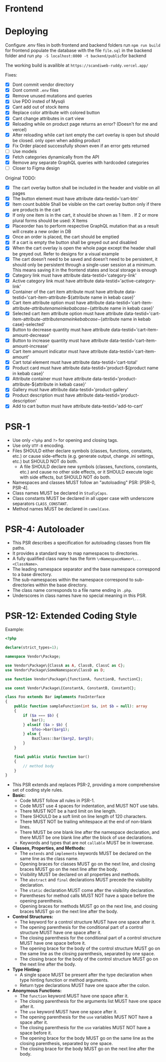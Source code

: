 # Frontend

# Deploying

Configure .env files in both frontend and backend folders
run `npm run build` for frontend
populate the database with the file `file.sql` in the backend folder
and run `php -S localhost:8000 -t backend/public`for backend

The working build is availible at `https://scandiweb-ruddy.vercel.app/`

Fixes:
- [x] Dont commit vendor directory
- [x] Dont commit `.env` files
- [x] Remove unused mutations and queries
- [x] Use PDO insted of Mysqli
- [x] Cant add out of stock items
- [x] Replace color attribute with colored button
- [x] Cant change attributes in cart view
- [x] Reloading while on product page returns an error? (Doesn't for me and vercel)
- [x] After reloading while cart isnt empty the cart overlay is open but should be closed. only open when adding product
- [x] Fix Order placed successfully shown even if an error gets returned
- [ ] Use models
- [x] Fetch categories dynamically from the API  
- [x] Remove any separate GraphQL queries with hardcoded categories  
- [ ] Closer to Figma design

Original TODO:
- [x] The cart overlay button shall be included in the header and visible on all pages
- [x] The button element must have attribute data-testid='cart-btn'
- [x] Item count bubble Shall be visible on the cart overlay button only if there are products in the cart
- [x] If only one item is in the cart, it should be shown as 1 Item . If 2 or more plural forms should be used: X Items
- [x] Placeorder has to perform respective GraphQL mutation that as a result will create a new order in DB
- [x] Once an order is placed, the cart should be emptied
- [x] If a cart is empty the button shall be greyed out and disabled
- [x] When the cart overlay is open the whole page except the header shall be greyed out. Refer to designs for a visual example
- [x] The cart doesn’t need to be saved and doesn’t need to be persistent, it should only be persistent through a single-user session at a minimum. This means saving it in the frontend states and local storage is enough
- [x] Category link must have attribute data-testid='category-link'
- [x] Active category link must have attribute data-testid='active-category-link'
- [x] Container of the cart item attribute must have attribute data-testid='cart-item-attribute-${attribute name in kebab case}'
- [x] Cart item attribute option must have attribute data-testid='cart-item-attribute-${attribute name in kebab case}-${attribute name in kebab case}'
- [x] Selected cart item attribute option must have attribute data-testid='cart-item-attribute-${attribute name in kebab case}-${attribute name in kebab case}-selected'
- [x] Button to decrease quantity must have attribute data-testid='cart-item-amount-decrease'
- [x] Button to increase quantity must have attribute data-testid='cart-item-amount-increase'
- [x] Cart item amount indicator must have attribute data-testid='cart-item-amount'
- [x] Cart total element must have attribute data-testid='cart-total'
- [x] Product card must have attribute data-testid='product-${product name in kebab case}'
- [x] Attribute container must have attribute data-testid='product-attribute-${attribute in kebab case}'
- [x] Gallery must have attribute data-testid='product-gallery'
- [x] Product description must have attribute data-testid='product-description'
- [x] Add to cart button must have attribute data-testid='add-to-cart'

# PSR-1

* Use only `<?php` and `?>` for opening and closing tags.
* Use only `UTF-8` encoding.
* Files SHOULD either declare symbols (classes, functions, constants, etc.) or cause side-effects (e.g. generate output, change .ini settings, etc.) but SHOULD NOT do both.
  * A file SHOULD declare new symbols (classes, functions, constants, etc.) and cause no other side effects, or it SHOULD execute logic with side effects, but SHOULD NOT do both.
* Namespaces and classes MUST follow an "autoloading" PSR: [PSR-0, PSR-4].
* Class names MUST be declared in `StudlyCaps`.
* Class constants MUST be declared in all upper case with underscore separators `CLASS_CONSTANT`.
* Method names MUST be declared in `camelCase`.

# PSR-4: Autoloader

* This PSR describes a specification for autoloading classes from file paths.
* It provides a standard way to map namespaces to directories.
* A fully qualified class name has the form `\<NamespaceName>\...<ClassName>`.
* The leading namespace separator and the base namespace correspond to a base directory.
* The sub-namespaces within the namespace correspond to sub-directories within the base directory.
* The class name corresponds to a file name ending in `.php`.
* Underscores in class names have no special meaning in this PSR.

# PSR-12: Extended Coding Style

Example:

```php
<?php

declare(strict_types=1);

namespace Vendor\Package;

use Vendor\Package\{ClassA as A, ClassB, ClassC as C};
use Vendor\Package\SomeNamespace\ClassD as D;

use function Vendor\Package\{functionA, functionB, functionC};

use const Vendor\Package\{ConstantA, ConstantB, ConstantC};

class Foo extends Bar implements FooInterface
{
    public function sampleFunction(int $a, int $b = null): array
    {
        if ($a === $b) {
            bar();
        } elseif ($a > $b) {
            $foo->bar($arg1);
        } else {
            BazClass::bar($arg2, $arg3);
        }
    }

    final public static function bar()
    {
        // method body
    }
}
```

* This PSR extends and replaces PSR-2, providing a more comprehensive set of coding style rules.
* **Basic:**
  * Code MUST follow all rules in PSR-1.
  * Code MUST use 4 spaces for indentation, and MUST NOT use tabs.
  * There MUST NOT be a hard limit on line length.
  * There SHOULD be a soft limit on line length of 120 characters.
  * There MUST NOT be trailing whitespace at the end of non-blank lines.
  * There MUST be one blank line after the namespace declaration, and there MUST be one blank line after the block of use declarations.
  * Keywords and types that are not `callable` MUST be in lowercase.
* **Classes, Properties, and Methods:**
  * The `extends` and `implements` keywords MUST be declared on the same line as the class name.
  * Opening braces for classes MUST go on the next line, and closing braces MUST go on the next line after the body.
  * Visibility MUST be declared on all properties and methods.
  * The `abstract` and `final` declarations MUST precede the visibility declaration.
  * The `static` declaration MUST come after the visibility declaration.
  * Parentheses for method calls MUST NOT have a space before the opening parenthesis.
  * Opening braces for methods MUST go on the next line, and closing braces MUST go on the next line after the body.
* **Control Structures:**
  * The keyword for a control structure MUST have one space after it.
  * The opening parenthesis for the conditional part of a control structure MUST have one space after it.
  * The closing parenthesis for the conditional part of a control structure MUST have one space before it.
  * The opening brace for the body of the control structure MUST go on the same line as the closing parenthesis, separated by one space.
  * The closing brace for the body of the control structure MUST go on the next line after the body.
* **Type Hinting:**
  * A single space MUST be present after the type declaration when type hinting function or method arguments.
  * Return type declarations MUST have one space after the colon.
* **Anonymous Functions:**
  * The `function` keyword MUST have one space after it.
  * The closing parenthesis for the arguments list MUST have one space after it.
  * The `use` keyword MUST have one space after it.
  * The opening parenthesis for the `use` variables MUST NOT have a space after it.
  * The closing parenthesis for the `use` variables MUST NOT have a space before it.
  * The opening brace for the body MUST go on the same line as the closing parenthesis, separated by one space.
  * The closing brace for the body MUST go on the next line after the body.
